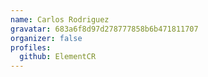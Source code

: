 ```yaml
---
name: Carlos Rodriguez
gravatar: 683a6f8d97d278777858b6b471811707
organizer: false 
profiles:
  github: ElementCR
---
```


